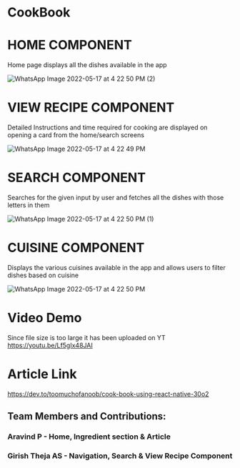 # CookBook

# HOME COMPONENT
Home page displays all the dishes available in the app

![WhatsApp Image 2022-05-17 at 4 22 50 PM (2)](https://user-images.githubusercontent.com/70694072/168798258-3e2df72d-13df-419e-ae7c-8a68963eee89.jpeg)



# VIEW RECIPE COMPONENT
Detailed Instructions and time required for cooking are displayed on opening a card from the home/search screens

![WhatsApp Image 2022-05-17 at 4 22 49 PM](https://user-images.githubusercontent.com/70694072/168798262-8a9f91b9-d8d4-4a12-81a6-3781d53be348.jpeg)



# SEARCH COMPONENT
Searches for the given input by user and fetches all the dishes with those letters in them

![WhatsApp Image 2022-05-17 at 4 22 50 PM (1)](https://user-images.githubusercontent.com/70694072/168798264-80155210-743d-430f-8080-1fdb32cbfce6.jpeg)



# CUISINE COMPONENT
Displays the various cuisines available in the app and allows users to filter dishes based on cuisine

![WhatsApp Image 2022-05-17 at 4 22 50 PM](https://user-images.githubusercontent.com/70694072/168798266-4f4757cc-e87c-4c77-b251-ecc0d1b252bc.jpeg)

# Video Demo 
Since file size is too large it has been uploaded on YT
https://youtu.be/Lf5gIx48JAI
# Article Link
https://dev.to/toomuchofanoob/cook-book-using-react-native-30o2
## Team Members and Contributions:
### Aravind P - Home, Ingredient section & Article
### Girish Theja AS - Navigation, Search & View Recipe Component
